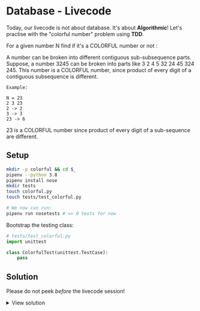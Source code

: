 # Database - Livecode

Today, our livecode is not about database. It's about **Algorithmic**!
Let's practise with the "colorful number" problem using **TDD**.


For a given number N find if it's a COLORFUL number or not :

A number can be broken into different contiguous sub-subsequence parts.
Suppose, a number 3245 can be broken into parts like 3 2 4 5 32 24 45 324 245.
This number is a COLORFUL number, since product of every digit of a contiguous subsequence is different.

```
Example:

N = 23
2 3 23
2 -> 2
3 -> 3
23 -> 6
```
23 is a COLORFUL number since product of every digit of a sub-sequence are different.


## Setup

```bash
mkdir -p colorful && cd $_
pipenv --python 3.8
pipenv install nose
mkdir tests
touch colorful.py
touch tests/test_colorful.py

# We now can run:
pipenv run nosetests # => 0 tests for now
```

Bootstrap the testing class:

```python
# tests/test_colorful.py
import unittest

class ColorfulTest(unittest.TestCase):
    pass
```

## Solution

Please do not peek _before_ the livecode session!

<details><summary markdown="span">View solution
</summary>

```python
# test/test_colorful.py

import unittest
from colorful import is_colorful

class ColorfulTest(unittest.TestCase):
    def test_one_digit_number(self):
        self.assertTrue(is_colorful(0))
        self.assertTrue(is_colorful(1))
        self.assertTrue(is_colorful(2))
        self.assertTrue(is_colorful(3))
        self.assertTrue(is_colorful(4))
        self.assertTrue(is_colorful(5))
        self.assertTrue(is_colorful(6))
        self.assertTrue(is_colorful(7))
        self.assertTrue(is_colorful(8))
        self.assertTrue(is_colorful(9))

    def test_many_digits_number_with_at_least_one_digit_0_or_1(self):
        self.assertFalse(is_colorful(21))
        self.assertFalse(is_colorful(301))
        self.assertFalse(is_colorful(87610))
        self.assertFalse(is_colorful(1034))

    def test_many_digits_number_with_a_duplicate_digit(self):
        self.assertFalse(is_colorful(232))
        self.assertFalse(is_colorful(8797))
        self.assertFalse(is_colorful(34837))

    def test_colorful_number(self):
        self.assertTrue(is_colorful(23))
        self.assertTrue(is_colorful(3245))
```

```python
# colorful.py

def is_colorful(number):
    number_as_string = str(number)
    decomposed_number = [int(char) for char in number_as_string]
    number_as_set = set(decomposed_number)

    # Colorful if only one digit
    if number <=9:
        return True

    # Not colorful if digits 0 or 1 is present
    if "0" in number_as_string or "1" in number_as_string:
        return False

    # Not colorful if there is a duplicate digit
    if len(number_as_set) != len(number_as_string):
        return False

    # Main implementation
    i = 0
    j = 1
    n = len(number_as_string)

    val1 = 0
    val2 = 0

    while j < n :
        val1 = int(number_as_string[i])
        val2 = int(number_as_string[j])

        product_val = val1 * val2
        if product_val in number_as_set:
            return False

        number_as_set.add(product_val)

        i = i+1
        j = j+1

    return True
```

</details>
